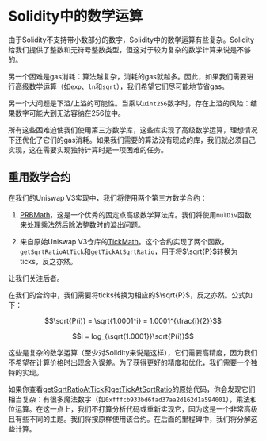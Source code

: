 # Solidity中的数学运算

由于Solidity不支持带小数部分的数字，Solidity中的数学运算有些复杂。Solidity给我们提供了整数和无符号整数类型，但这对于较为复杂的数学计算来说是不够的。

另一个困难是gas消耗：算法越复杂，消耗的gas就越多。因此，如果我们需要进行高级数学运算（如`exp`、`ln`和`sqrt`），我们希望它们尽可能地节省gas。

另一个大问题是下溢/上溢的可能性。当乘以`uint256`数字时，存在上溢的风险：结果数字可能大到无法容纳在256位中。

所有这些困难迫使我们使用第三方数学库，这些库实现了高级数学运算，理想情况下还优化了它们的gas消耗。如果我们需要的算法没有现成的库，我们就必须自己实现，这在需要实现独特计算时是一项困难的任务。

## 重用数学合约

在我们的Uniswap V3实现中，我们将使用两个第三方数学合约：

1. [PRBMath](https://github.com/paulrberg/prb-math)，这是一个优秀的固定点高级数学算法库。我们将使用`mulDiv`函数来处理乘法然后除法整数时的溢出问题。

2. 来自原始Uniswap V3仓库的[TickMath](https://github.com/Uniswap/v3-core/blob/main/contracts/libraries/TickMath.sol)。这个合约实现了两个函数，`getSqrtRatioAtTick`和`getTickAtSqrtRatio`，用于将$\sqrt{P}$转换为ticks，反之亦然。

让我们关注后者。

在我们的合约中，我们需要将ticks转换为相应的$\sqrt{P}$，反之亦然。公式如下：

$$\sqrt{P(i)} = \sqrt{1.0001^i} = 1.0001^{\frac{i}{2}}$$

$$i = log_{\sqrt{1.0001}}\sqrt{P(i)}$$

这些是复杂的数学运算（至少对Solidity来说是这样），它们需要高精度，因为我们不希望在计算价格时出现舍入误差。为了获得更好的精度和优化，我们需要一个独特的实现。

如果你查看[getSqrtRatioAtTick](https://github.com/Uniswap/v3-core/blob/8f3e4645a08850d2335ead3d1a8d0c64fa44f222/contracts/libraries/TickMath.sol#L23-L54)和[getTickAtSqrtRatio](https://github.com/Uniswap/v3-core/blob/8f3e4645a08850d2335ead3d1a8d0c64fa44f222/contracts/libraries/TickMath.sol#L61-L204)的原始代码，你会发现它们相当复杂：有很多魔法数字（如`0xfffcb933bd6fad37aa2d162d1a594001`），乘法和位运算。在这一点上，我们不打算分析代码或重新实现它，因为这是一个非常高级且有些不同的主题。我们将按原样使用该合约。在后面的里程碑中，我们将分解这些计算。
